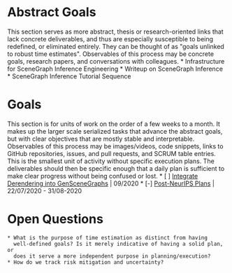 # Abstract Goals
This section serves as more abstract, thesis or research-oriented links that
lack concrete deliverables, and thus are especially susceptible to being
redefined, or eliminated entirely. They can be thought of as "goals unlinked to
robust time estimates". Observables of this process may be concrete goals,
research papers, and conversations with colleagues.
    * Infrastructure for SceneGraph Inference Engineering
    * Writeup on SceneGraph Inference
    * SceneGraph Inference Tutorial Sequence

# Goals
This section is for units of work on the order of a few weeks to a month. It
makes up the larger scale serialized tasks that advance the abstract goals, but
with clear objectives that are mostly stable and interpretable. Observables of
this process may be images/videos, code snippets, links to GitHub repositories,
issues, and pull requests, and SCRUM table entries. This is the smallest unit
of activity without specific execution plans. The deliverables should then be
specific enough that a daily plan is sufficient to make clear progress without
being confused or lost.
    * [ ] [Integrate Derendering into GenSceneGraphs](IntegrateDerenderingIntoGenSceneGraphs) | 09/2020
    * [-] [Post-NeurIPS Plans](Post-NeurIPSPlans) | 22/07/2020 - 31/08-2020

# Open Questions
    * What is the purpose of time estimation as distinct from having
      well-defined goals? Is it merely indicative of having a solid plan, or
      does it serve a more independent purpose in planning/execution?
    * How do we track risk mitigation and uncertainty?
